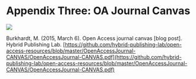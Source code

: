 # Appendix Three: OA Journal Canvas

![](./assets/app-3-oa-canvas.png)

Burkhardt, M. (2015, March 6). Open Access journal canvas [blog post]. Hybrid Publishing Lab. [https://github.com/hybrid-publishing-lab/open-access-resources/blob/master/OpenAccessJournal-CANVAS/OpenAccessJournal-CANVAS.pdf](https://github.com/hybrid-publishing-lab/open-access-resources/blob/master/OpenAccessJournal-CANVAS/OpenAccessJournal-CANVAS.pdf)
